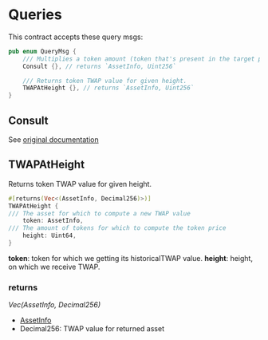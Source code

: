 # Queries

This contract accepts these query msgs:

```rust
pub enum QueryMsg {
    /// Multiplies a token amount (token that's present in the target pool for the TWAP) by the latest TWAP value for that token.
    Consult {}, // returns `AssetInfo, Uint256`

    /// Returns token TWAP value for given height.
    TWAPAtHeight {}, // returns `AssetInfo, Uint256`
}
```


## Consult
See [original documentation](https://docs.astroport.fi/docs/develop/smart-contracts/oracle#consult)

## TWAPAtHeight
Returns token TWAP value for given height.
```rust
#[returns(Vec<(AssetInfo, Decimal256)>)]
TWAPAtHeight {
/// The asset for which to compute a new TWAP value
    token: AssetInfo,
/// The amount of tokens for which to compute the token price
    height: Uint64,
}
```

 **token**: token for which we getting its historicalTWAP value.
**height**: height, on which we receive TWAP.

### returns

_Vec(AssetInfo, Decimal256)_

- [AssetInfo](https://docs.astroport.fi/docs/develop/smart-contracts/common-types#assetinfo)
- Decimal256: TWAP value for returned asset

